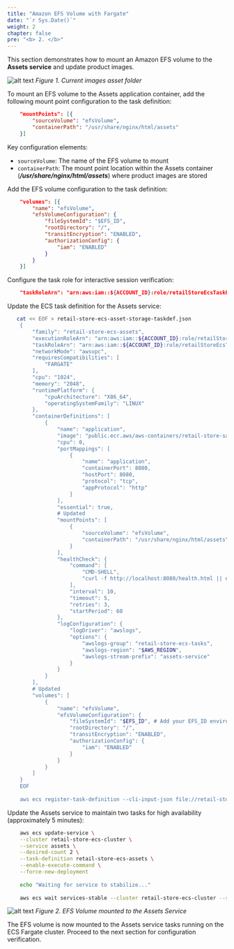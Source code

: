 ```yaml
---
title: "Amazon EFS Volume with Fargate"
date: "`r Sys.Date()`"
weight: 2
chapter: false
pre: "<b> 2. </b>"
---
```


This section demonstrates how to mount an Amazon EFS volume to the **Assets service** and update product images.

![alt text](/images/2-efs-volume-with-fargate/ECS-Lab-Networking-EFS.png)
*Figure 1. Current images asset folder*

To mount an EFS volume to the Assets application container, add the following mount point configuration to the task definition:
```json
    "mountPoints": [{
        "sourceVolume": "efsVolume",
        "containerPath": "/usr/share/nginx/html/assets"
    }]
```

Key configuration elements:

*   `sourceVolume`: The name of the EFS volume to mount
*   `containerPath`: The mount point location within the Assets container (**_/usr/share/nginx/html/assets_**) where product images are stored

Add the EFS volume configuration to the task definition:

```json
    "volumes": [{
        "name": "efsVolume",
        "efsVolumeConfiguration": {
            "fileSystemId": "$EFS_ID",
            "rootDirectory": "/",
            "transitEncryption": "ENABLED",
            "authorizationConfig": {
                "iam": "ENABLED"
            }
        }
    }]
```

Configure the task role for interactive session verification:

```json
    "taskRoleArn": "arn:aws:iam::${ACCOUNT_ID}:role/retailStoreEcsTaskRole",
```

Update the ECS task definition for the Assets service:

```bash
   cat << EOF > retail-store-ecs-asset-storage-taskdef.json
    {
        "family": "retail-store-ecs-assets",
        "executionRoleArn": "arn:aws:iam::${ACCOUNT_ID}:role/retailStoreEcsTaskExecutionRole",
        "taskRoleArn": "arn:aws:iam::${ACCOUNT_ID}:role/retailStoreEcsTaskRole",
        "networkMode": "awsvpc",
        "requiresCompatibilities": [
            "FARGATE"
        ],
        "cpu": "1024",
        "memory": "2048",
        "runtimePlatform": {
            "cpuArchitecture": "X86_64",
            "operatingSystemFamily": "LINUX"
        },
        "containerDefinitions": [
            {
                "name": "application",
                "image": "public.ecr.aws/aws-containers/retail-store-sample-assets:0.7.0",
                "cpu": 0,
                "portMappings": [
                    {
                        "name": "application",
                        "containerPort": 8080,
                        "hostPort": 8080,
                        "protocol": "tcp",
                        "appProtocol": "http"
                    }
                ],
                "essential": true,
                # Updated
                "mountPoints": [
                    {
                        "sourceVolume": "efsVolume",
                        "containerPath": "/usr/share/nginx/html/assets"
                    }
                ],
                "healthCheck": {
                    "command": [
                        "CMD-SHELL",
                        "curl -f http://localhost:8080/health.html || exit 1"
                    ],
                    "interval": 10,
                    "timeout": 5,
                    "retries": 3,
                    "startPeriod": 60
                },
                "logConfiguration": {
                    "logDriver": "awslogs",
                    "options": {
                        "awslogs-group": "retail-store-ecs-tasks",
                        "awslogs-region": "$AWS_REGION",
                        "awslogs-stream-prefix": "assets-service"
                    }
                }
            }
        ],
        # Updated
        "volumes": [
            {
                "name": "efsVolume",
                "efsVolumeConfiguration": {
                    "fileSystemId": "$EFS_ID", # Add your EFS_ID environment
                    "rootDirectory": "/",
                    "transitEncryption": "ENABLED",
                    "authorizationConfig": {
                        "iam": "ENABLED"
                    }
                }
            }
        ]
    }
    EOF
    
    aws ecs register-task-definition --cli-input-json file://retail-store-ecs-asset-storage-taskdef.json
```

Update the Assets service to maintain two tasks for high availability (approximately 5 minutes):

```bash
    aws ecs update-service \
    --cluster retail-store-ecs-cluster \
    --service assets \
    --desired-count 2 \
    --task-definition retail-store-ecs-assets \
    --enable-execute-command \
    --force-new-deployment
    
    echo "Waiting for service to stabilize..."
    
    aws ecs wait services-stable --cluster retail-store-ecs-cluster --services assets
```

![alt text](/images/2-efs-volume-with-fargate/ECS-Lab-Networking-EFS-mounting.png)
*Figure 2. EFS Volume mounted to the Assets Service*

The EFS volume is now mounted to the Assets service tasks running on the ECS Fargate cluster. Proceed to the next section for configuration verification.